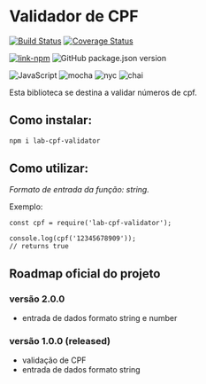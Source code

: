 # Validador de CPF
[![Build Status](https://travis-ci.org/layshidani/lab-cpf-validator.svg?branch=master)](https://travis-ci.org/layshidani/lab-cpf-validator)
[![Coverage Status](https://coveralls.io/repos/github/layshidani/lab-cpf-validator/badge.svg?branch=master)](https://coveralls.io/github/layshidani/lab-cpf-validator?branch=master)

[![link-npm](https://img.shields.io/badge/link-npm-red.svg)](https://www.npmjs.com/package/lab-cpf-validator)
![GitHub package.json version](https://img.shields.io/github/package-json/v/hlays/lab-cpf-validator.svg)

![JavaScript](https://img.shields.io/badge/-JavaScript-yellow.svg)
![mocha](https://img.shields.io/badge/-mocha-yellowgreen.svg)
![nyc](https://img.shields.io/badge/-nyc-brightgreen.svg)
![chai](https://img.shields.io/badge/-chai-orange.svg)

Esta biblioteca se destina a validar números de cpf.

## Como instalar:

```bash
npm i lab-cpf-validator
```

## Como utilizar:
*Formato de entrada da função: string.*

Exemplo:

```node
const cpf = require('lab-cpf-validator');

console.log(cpf('12345678909'));
// returns true
```

## Roadmap oficial do projeto

### versão 2.0.0
* entrada de dados formato string e number

### versão 1.0.0 (released)
* validação de CPF
* entrada de dados formato string
